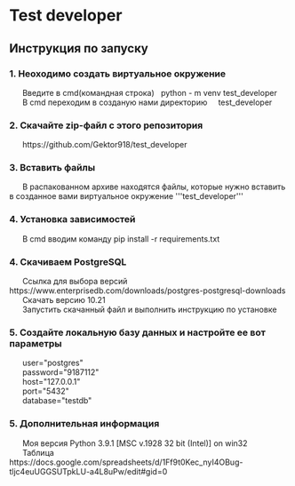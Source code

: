 <h1>Test developer</h1>

<h2>Инструкция по запуску</h2>

<h3>1. Неоходимо создать виртуальное окружение</h3>
&nbsp &nbsp &nbsp Введите в cmd(командная строка)&nbsp&nbsp python - m venv test_developer<br>
&nbsp &nbsp &nbsp В cmd переходим в созданую нами директорию &nbsp &nbsp test_developer<br>

<h3>2. Скачайте zip-файл с этого репозитория</h3>
&nbsp &nbsp &nbsp https://github.com/Gektor918/test_developer<br>

<h3>3. Вставить файлы</h3>
&nbsp &nbsp &nbsp В распакованном архиве находятся файлы, которые нужно вставить в созданное вами виртуальное окружение '''test_developer'''<br>

<h3>4. Установка зависимостей</h3>
&nbsp &nbsp &nbsp В cmd вводим команду pip install -r requirements.txt<br>

<h3>4. Скачиваем PostgreSQL</h3>
&nbsp &nbsp &nbsp Ссылка для выбора версий https://www.enterprisedb.com/downloads/postgres-postgresql-downloads<br>
&nbsp &nbsp &nbsp Скачать версию 10.21<br>
&nbsp &nbsp &nbsp Запустить скачанный файл и выполнить инструкцию по установке<br>

<h3>5. Создайте локальную базу данных и настройте ее вот параметры</h3>
&nbsp &nbsp &nbsp user="postgres"<br>
&nbsp &nbsp &nbsp password="9187112"<br>
&nbsp &nbsp &nbsp host="127.0.0.1"<br>
&nbsp &nbsp &nbsp port="5432"<br>
&nbsp &nbsp &nbsp database="testdb"<br>

<h3>5. Дополнительная информация</h3>
&nbsp &nbsp &nbsp Моя версия Python 3.9.1 [MSC v.1928 32 bit (Intel)] on win32<br>
&nbsp &nbsp &nbsp Таблица https://docs.google.com/spreadsheets/d/1Ff9t0Kec_nyI4OBug-tljc4euUGGSUTpkLU-a4L8uPw/edit#gid=0<br>
